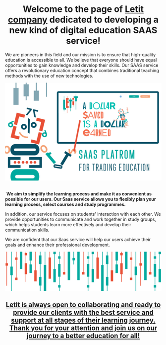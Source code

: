 <h1 align="center">Welcome to the page of <a href="https://letit.app/" target="_blank" rel="noopener">Letit company</a> dedicated to developing a new kind of digital education SAAS service!</h1>
<p>We are pioneers in this field and our mission is to ensure that high-quality education is accessible to all. We believe that everyone should have equal opportunities to gain knowledge and develop their skills.&nbsp;Our SAAS service offers a revolutionary education concept that combines traditional teaching methods with the use of new technologies.</p>
<p align="center"><img src="https://github.com/letit-development/.github/blob/main/letit_for_github.jpg" alt="Letit SAAS" />&nbsp;</p>
<p>&nbsp;<strong>We aim to simplify the learning process and make it as convenient as possible for our users. Our Saas service allows you to flexibly plan your learning process, select courses and study programmes.</strong></p>
<p>In addition, our service focuses on students' interaction with each other. We provide opportunities to communicate and work together in study groups, which helps students learn more effectively and develop their communication skills.</p>
<p>We are confident that our Saas service will help our users achieve their goals and enhance their professional development.</p>
<p><img src="https://github.com/letit-development/.github/blob/main/letit_github_image.jpg" alt="" /></p>
<h2 align="center"><a href="https://letit.app/" target="_blank" rel="dofollow noopener"> Letit is always open to collaborating and ready to provide our clients with the best service and support at all stages of their learning journey. Thank you for your attention and join us on our journey to a better education for all!</a></h2>
